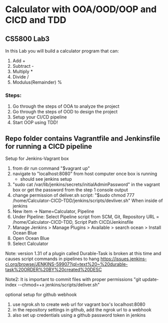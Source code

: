 # Calculator with OOA/OOD/OOP and CICD and TDD

## CS5800 Lab3
In this Lab you will build a calculator program that can:
1. Add +
2. Subtract -
3. Multiply *
4. Divide /
5. Modulus(Remainder) %

### Steps:
1. Go through the steps of OOA to analyze the project
2. Go through the steps of OOD to design the project
3. Setup your CI/CD pipeline
4. Start OOP using TDD!

## Repo folder contains Vagrantfile and Jenkinsfile for running a CICD pipeline

Setup for Jenkins-Vagrant box
1. from dir run command "$vagrant up"
2. navigate to "localhost:8080" from host computer once box is running
    - should see jenkins setup
3. "sudo cat /var/lib/jenkins/secrets/initialAdminPassword" in the vagrant box or get the password from the step 1 console output
4. change permission of deliver.sh script: "$sudo chmod 777 /home/Calculator-CICD-TDD/jenkins/scripts/devliver.sh"
When inside of jenkins
1. New item -> Name=Calculator, Pipeline
2. Under Pipeline: Select Pipeline script from SCM, Git, Repository URL = /home/Calculator-CICD-TDD, Script Path CICD/Jenkinsfile
3. Manage Jenkins > Manage Plugins > Available > search ocean > Install Ocean Blue
4. Open Ocean Blue 
5. Select Calculator

Note: version 1.31 of a plugin called Durable-Task is broken at this time and causes script commands in pipelines to hang
https://issues.jenkins-ci.org/browse/JENKINS-59907?jql=text%20~%20durable-task%20ORDER%20BY%20created%20DESC

Note2: It is important to commit files with proper permissions
"git update-index --chmod=+x jenkins/scripts/deliver.sh"

optional setup for github webhook
1. use ngrok.sh to create web url for vagrant box's localhost:8080
2. in the repository settings in github, add the ngrok url to a webhook
3. also set up credentials using a github password token in jenkins
